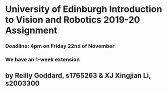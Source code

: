 # University of Edinburgh Introduction to Vision and Robotics 2019-20 Assignment
### Deadline: 4pm on Friday 22nd of November
### We have an 1-week extension
## by Reilly Goddard, s1765263 & XJ Xingjian Li, s2003300
